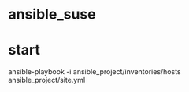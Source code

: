 # ansible_suse

# start
ansible-playbook -i ansible_project/inventories/hosts ansible_project/site.yml